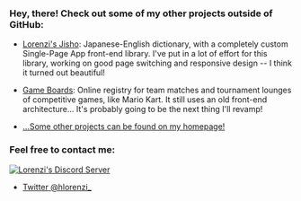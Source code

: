 ### Hey, there! Check out some of my other projects outside of GitHub:

- [Lorenzi's Jisho](https://jisho.hlorenzi.com): Japanese-English dictionary, with a completely custom Single-Page App front-end library. I've put in a lot of effort for this library, working on good page switching and responsive design -- I think it turned out beautiful!

- [Game Boards](https://gb.hlorenzi.com): Online registry for team matches and tournament lounges of competitive games, like Mario Kart. It still uses an old front-end architecture... It's probably going to be the next thing I'll revamp!

- [...Some other projects can be found on my homepage!](https://hlorenzi.com)

### Feel free to contact me:

[![Lorenzi's Discord Server][badge-discord-img]][badge-discord-url]

[badge-discord-img]: https://img.shields.io/discord/394999035540275222?label=Lorenzi's%20Server&logo=discord
[badge-discord-url]: https://discord.com/invite/pXeDXGD

- [Twitter @hlorenzi_](https://twitter.com/hlorenzi_)
